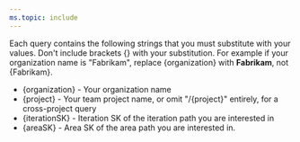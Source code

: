 ```yaml
---
ms.topic: include
---
```


Each query contains the following strings that you must substitute with your values. Don't include brackets {} with your substitution. For example if your organization name is "Fabrikam", replace {organization} with **Fabrikam**, not {Fabrikam}.

* {organization} - Your organization name
* {project} - Your team project name, or omit "/{project}" entirely, for a cross-project query
* {iterationSK} - Iteration SK of the iteration path you are interested in
* {areaSK} - Area SK of the area path you are interested in.
